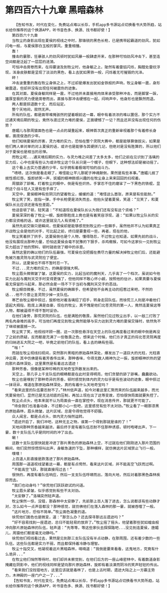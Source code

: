 # 第四百六十九章 黑暗森林
        【告知书友，时代在变化，免费站点难以长存，手机app多书源站点切换看书大势所趋，站长给你推荐的这个换源APP，听书音色多、换源、找书都好使！】
       第四百六十九章
       当牧尘的身影出现在夏侯的视线之中时，那锋锐的黑色长枪，已是携带起霸道的劲风，犹如闪电一般，与夏侯那白玉般的掌风，重重相撞。
       轰！
       撞击的霎那，狂暴骇人的劲风顿时犹如风暴一般肆虐开来，在那种可怕劲风冲击下，甚至连空间都是泛起了一层层的涟漪。
       可怕冲击席卷而来，在将要波及到牧尘时，他身躯之上，陡然有着雷弧闪烁，胸膛处雷纹浮现，浑身皮肤都是呈现了淡淡的黑色，看上去犹如黑铁一般，闪烁着无可摧毁的光泽。
       砰！
       冲击波重重的轰在牧尘身体之上，不过却是爆发出犹如金铁般的声响，牧尘身躯一震，身形被震退，但却并没有出现任何被震伤的迹象。
       在其对面，夏侯身躯同样是一震，不过他并未直接用肉体来承受那种冲击，而是脚掌一跺，雄厚至极的灵力便是席卷而出，直接与那冲击硬憾在一起，闷响声中，他身形也是飘然而退。
       两人都是掠退数十丈，而后站定。
       整个天地间，寂然无声。
       所有的队伍，都是面带难掩骇然的望着眼前这一幕，眼中有着浓浓的难以置信，那个实力不过通天境后期的牧尘，竟然与渡过灵力难的夏侯，正面硬憾了一记？而且还并没有出现任何的伤势？
       唐媚儿与那周猿面色也是一点点的凝重起来，眼神首次真正的重新审视着那个有着修长身躯，面庞俊逸的少年。
       他们知晓夏侯的厉害，灵力难的实力，恐怕在整个灵院大赛中，都是能够算做拔尖，如果是他们两人单对单的对上夏侯的话，或许也是能够与其硬拼几记，但绝对是没有胜算的，所以他们对于夏侯也是相当的忌惮。
       而牧尘呢...通天境后期的实力，与灵力难之间差了太多太多，他们之前在见识到了洛璃的实力后，心中也是有些认为或许牧尘这个队长只是一个幌子，但眼下，这种想法却是被动摇了。
       这个看上去实力普通的少年，似乎拥有着极端可怕的战斗力。
       “啧啧，这次倒是看走眼了，难怪能让芊儿那妮子神魂颠倒，果然是有些本事。”唐媚儿抿了抿性感红唇，旋即娇笑一声，妩媚的眼神颇感兴趣的在牧尘身上来来回回的扫视着。
       周猿舔了舔嘴，盯着牧尘的眼中，倒是有些炽热，手掌忍不住的磨挲了一下黑色的铁棍，显然这个战斗狂人又是有些手痒了。
       天空中，夏侯眼神有些阴沉的望着牧尘，缓缓的道：“难怪这么嚣张，原来是有些能耐。”
       牧尘笑了笑，屈指一弹，手中长枪便是消失而去，他抬头望着夏侯，笑道：“见笑了，和夏侯队长比应该还是有些差距。”
       他话音顿了顿，轻笑道：“不知道现在夏侯队长认为我们还有没有这个资格？”
       夏侯深深的看了牧尘一眼，旋即那脸庞上竟也是有着笑容浮现，道：“如果以牧尘队长的实力都没资格的话，或许这里就没几人有资格了。”
       虽然先前交锋只是瞬间，但夏侯却是能够感觉到牧尘的一些棘手，虽然他并不认为如果真正开战牧尘会是他的对手，可比起之前，终归是要重视一些，再者，现在的他，
       牧尘笑着拱了拱手，这夏侯倒也是个人物，懂得隐忍，不过牧尘也知道，如果先前的战斗，他没有展现出那种力量，恐怕这夏侯会毫不犹豫的下狠手，杀鸡儆猴，可如今这家伙一见到牧尘实力超出了他的预料，顿时就收敛了眼中的杀意。
       虽然这里的确以他们的队伍最强，可夏侯也没把握在费尽力量的解决掉牧尘他们后，还能避免被万凰灵院与武灵院捡了便宜。
       所以，这夏侯也不得不暂时忍一下。
       不过...灵力难的实力，的确是很强大啊。
       牧尘眉头微微皱了皱，这夏侯的实力，比起当初的魔刑天，几乎高了一个档次，虽说如今他实力比起与魔刑天交手时变得更强了，但他同样不敢心怀小觑，按照他的估计，如果真要与夏侯毫无保留的斗起来，那必然会是一场不下于当初与魔刑天交手的恶战。
       牧尘眼目微垂，不过，虽然夏侯的确棘手，但希望他不会再主动的招惹过来吧，不然的话...他不介意让圣灵院少掉一支队伍。
       寒芒自牧尘眼中掠过，旋即他对着洛璃招了招手，转身走回队伍，而徐荒三人则是冲着他们竖起大拇指，脸庞上满是自豪，现在的牧尘，真不愧是他们北苍灵院的第一人，竟然连夏侯这等人物，都被逼得不得不暂时妥协。
       在他们身旁，那荒灵院的队伍，也是满脸的敬畏，虽然他们见过牧尘出手，以一敌二打败了两名肉身难的高手，可当他们再度见到牧尘竟然能够与实力达到灵力难的夏侯交锋时，依然免不了继续被震撼一次。
       牧尘笑了笑，他视线环顾一圈，这一次那些悬浮在天空上的队伍再度看过来的眼中倒是再没了之前的质疑，反而都是充满了一些敬畏之色，想来这个时候，他们方才真正的将北苍灵院再度的归纳进五大院之一吧，毕竟之前他们的队伍，看上去的确有些弱。
       “嗡！”
       而就在牧尘视线扫视间，突然那片黑暗的原始森林深处，爆发出了一道巨大的光柱，光柱直冲云霄，其中仿佛是有着芳香传出来，那种香味，令得无数人精神为之一振，旋即眼神炽热的望向那片森林深处，这里果然是有着远古遗迹！
       那种芳香，很像是某种珍稀的天地奇宝所散发出来的。
       天空上，那几乎上千支队伍的眼睛都是在此时变得明亮，他们贪婪的舔了舔嘴，蠢蠢欲动。
       牧尘也是嗅到了那种奇异的芳香，顿时感觉到体内的灵力似乎是有些波动的迹象，眼中掠过一抹讶异，难道在那原始森林深处，真的有着什么天地奇宝吗？
       “看来这里的队伍要忍耐不了。”林州低声道，如今对着这里汇聚而来的队伍越来越多，而光凭夏侯他们，显然已是无法彻底的压制，再加上现在出了这等变故，恐怕很快局面就要失控了。
       牧尘点点头，他本来就不认为局面会一直在掌控中，现在消息传开，那就更不可能了。
       “待会我们也准备动身，不过都小心一些吧，这里感觉有些不太对劲。”牧尘看了一眼那漆黑的原始森林，眉头微皱，这片区域，总是令得他觉得不舒服。
       众人闻言，都是点点头，体内灵力悄然运转。
       “遗迹开启了，我们冲吧，这种无主之物，谁第一个得到那就是谁的了！”
       天地间那种芳香越来越浓，最后终于是有着队伍忍耐不住那种诱惑，顿时咆哮出声，下一霎，数十支队伍几乎是同时间的冲了出去。
       唰！
       这数十支队伍很快就是冲进了那片黑色的原始森林上空，不过就在他们刚刚进入那片范围的瞬间，他们突然惊慌惊叫出声，身躯急速的下坠，那种模样，就仿佛这片区域禁止飞行一般。
       噗噗！
       上百道人影直接是跌落进了那片原始森林。
       周围那一道道视线望着这一幕，都是有点愕然，看来这片区域，并不能高空飞跃而过啊。
       “不能高空飞跃，那就直接闯过去！”
       很快的，再度有着队伍响应，然后一支支队伍呼啸而出，落向大地，然后对着那黑色森林疾掠而去。
       “我们也动身吗？”徐荒他们跃跃欲试的问道。
       牧尘眉头紧皱，似乎感觉到有些不太对劲。
       “太安静了。”洛璃突然轻声道。
       牧尘悚然一惊，没错，那森林中太安静了，先前那上百人落了进去，怎么说都该有些动静才对，怎么如今一点声音都没？那种感觉，就仿佛他们在落入森林的那一霎，就被吞噬了一般。
       “这片地方，恐怕不简单。”牧尘面色凝重的道。
       徐荒他们面色也是微变，道：“那怎么办？还去探寻那远古遗迹吗？”
       “好不容易找到一座遗迹，总归不能轻易的放弃了。”牧尘摇了摇头，他望着那些犹如蝗虫般冲向那片原始森林的队伍，轻声道：“先等等，等这些家伙去探探路吧...没见到连夏侯，唐媚儿，周猿他们都是毫无动静吗。”
       徐荒他们视线看过去，果然是见到那三支队伍没有半点动静，在那周围，还有着少数的一些队伍，这些队伍都是实力不弱，而且都保持着冷静与理智。
       牧尘十指交叉，他凝视着这片黑暗森林，喃喃道：“我倒是要来看看，这鬼地方，究竟有什么诡异...”
       在牧尘他们悄然等待时，他们却并未察觉到，在他们后方的一座山峰密林中，有着数道身影掩藏在阴影中，他们的视线同样是望向那片原始森林，旋即有着淡漠而阴冷的笑声轻轻的传出。
       “看来我们没找错地方，这里应该就是毒林了，也是上古时期，遗迹大陆之上一方霸主势力，木神殿的一座门户之一了...”
       【告知书友，时代在变化，免费站点难以长存，手机app多书源站点切换看书大势所趋，站长给你推荐的这个换源APP，听书音色多、换源、找书都好使！】